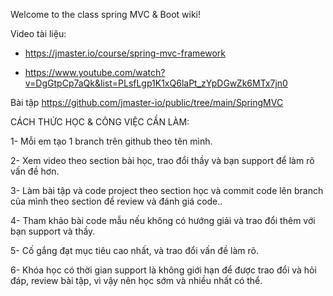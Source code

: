 Welcome to the class spring MVC & Boot wiki!

Video tài liệu: 

+ https://jmaster.io/course/spring-mvc-framework

+ https://www.youtube.com/watch?v=DgGtpCp7aQk&list=PLsfLgp1K1xQ6laPt_zYpDGwZk6MTx7jn0

Bài tập 
https://github.com/jmaster-io/public/tree/main/SpringMVC


CÁCH THỨC HỌC & CÔNG VIỆC CẦN LÀM:

1- Mỗi em tạo 1 branch trên github theo tên mình.

2- Xem video theo section bài học, trao đổi thầy và bạn support để làm rõ vấn đề hơn.

3- Làm bài tập và code project theo section học và commit code lên branch của mình theo section để review và đánh giá code..

4- Tham khảo bài code mẫu nếu không có hướng giải và trao đổi thêm với bạn support và thầy.

5- Cố gắng đạt mục tiêu cao nhất, và trao đổi vấn đề làm rõ.

6- Khóa học có thời gian support là không giới hạn để được trao đổi và hỏi đáp, review bài tập, vì vậy nên học sớm và nhiều nhất có thể.
